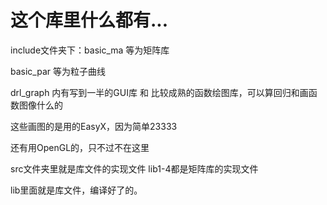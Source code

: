 ﻿# 这个库里什么都有...



include文件夹下：basic_ma 等为矩阵库

basic_par 等为粒子曲线

drl_graph 内有写到一半的GUI库 和 比较成熟的函数绘图库，可以算回归和画函数图像什么的

这些画图的是用的EasyX，因为简单23333

还有用OpenGL的，只不过不在这里



src文件夹里就是库文件的实现文件 lib1-4都是矩阵库的实现文件



lib里面就是库文件，编译好了的。
